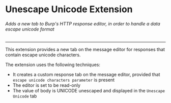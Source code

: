 Unescape Unicode Extension
============================

###### Adds a new tab to Burp's HTTP response editor, in order to handle a data escape unicode format

 ---

This extension provides a new tab on the message editor for responses that contain escape unicode characters.

The extension uses the following techniques:
- It creates a custom response tab on the message editor, provided that `escape unicode characters parameter` is present
- The editor is set to be read-only
- The value of body is UNICODE unescaped and displayed in the `Unescape Unicode` tab
